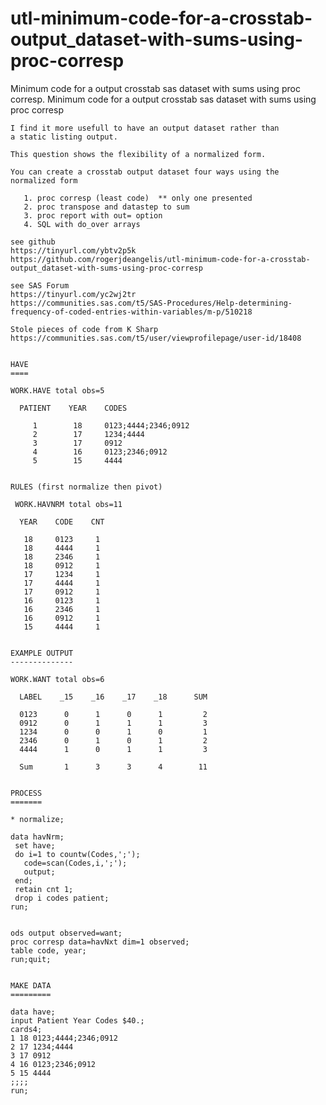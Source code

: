 # utl-minimum-code-for-a-crosstab-output_dataset-with-sums-using-proc-corresp
Minimum code for a output crosstab sas dataset with sums using proc corresp.
    Minimum code for a output crosstab sas dataset with sums using proc corresp

    I find it more usefull to have an output dataset rather than
    a static listing output.

    This question shows the flexibility of a normalized form.

    You can create a crosstab output dataset four ways using the normalized form

       1. proc corresp (least code)  ** only one presented
       2. proc transpose and datastep to sum
       3. proc report with out= option
       4. SQL with do_over arrays

    see github
    https://tinyurl.com/ybtv2p5k
    https://github.com/rogerjdeangelis/utl-minimum-code-for-a-crosstab-output_dataset-with-sums-using-proc-corresp

    see SAS Forum
    https://tinyurl.com/yc2wj2tr
    https://communities.sas.com/t5/SAS-Procedures/Help-determining-frequency-of-coded-entries-within-variables/m-p/510218

    Stole pieces of code from K Sharp
    https://communities.sas.com/t5/user/viewprofilepage/user-id/18408


    HAVE
    ====

    WORK.HAVE total obs=5

      PATIENT    YEAR    CODES

         1        18     0123;4444;2346;0912
         2        17     1234;4444
         3        17     0912
         4        16     0123;2346;0912
         5        15     4444


    RULES (first normalize then pivot)

     WORK.HAVNRM total obs=11

      YEAR    CODE    CNT

       18     0123     1
       18     4444     1
       18     2346     1
       18     0912     1
       17     1234     1
       17     4444     1
       17     0912     1
       16     0123     1
       16     2346     1
       16     0912     1
       15     4444     1


    EXAMPLE OUTPUT
    --------------

    WORK.WANT total obs=6

      LABEL    _15    _16    _17    _18      SUM

      0123      0      1      0      1         2
      0912      0      1      1      1         3
      1234      0      0      1      0         1
      2346      0      1      0      1         2
      4444      1      0      1      1         3

      Sum       1      3      3      4        11


    PROCESS
    =======

    * normalize;

    data havNrm;
     set have;
     do i=1 to countw(Codes,';');
       code=scan(Codes,i,';');
       output;
     end;
     retain cnt 1;
     drop i codes patient;
    run;


    ods output observed=want;
    proc corresp data=havNxt dim=1 observed;
    table code, year;
    run;quit;


    MAKE DATA
    =========

    data have;
    input Patient Year Codes $40.;
    cards4;
    1 18 0123;4444;2346;0912
    2 17 1234;4444
    3 17 0912
    4 16 0123;2346;0912
    5 15 4444
    ;;;;
    run;

